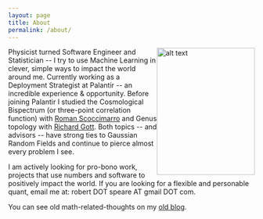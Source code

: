 ```yaml
---
layout: page
title: About
permalink: /about/
---
```


<!-- ![](./rspeare_headshot.jpg) -->
<img style="float: right;" src="rspeare_headshot.jpg" alt="alt text" width="200x" height="260x">

Physicist turned Software Engineer and Statistician -- I try to use Machine Learning in clever, simple ways to impact the world around me. Currently working as a Deployment Strategist at Palantir -- an incredible experience & opportunity. Before joining Palantir I studied the Cosmological Bispectrum (or three-point correlation function) with [Roman Scoccimarro](http://cosmo.nyu.edu/roman/) and Genus topology with [Richard Gott](http://web.astro.princeton.edu/people/j-richard-gott-iii). Both topics -- and advisors -- have strong ties to Gaussian Random Fields and continue to pierce almost every problem I see.

I am actively looking for pro-bono work, projects that use numbers and software to positively impact the world. If you are looking for a flexible and personable quant, email me at: robert DOT speare AT gmail DOT com. 

You can see old math-related-thoughts on my [old blog](http://www.rspeare.blogspot.com). 

